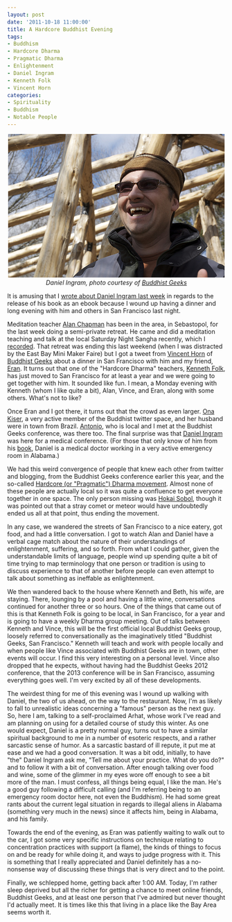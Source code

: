 ```yaml
--- 
layout: post
date: '2011-10-18 11:00:00'
title: A Hardcore Buddhist Evening
tags: 
- Buddhism
- Hardcore Dharma
- Pragmatic Dharma
- Enlightenment
- Daniel Ingram
- Kenneth Folk
- Vincent Horn
categories:
- Spirituality
- Buddhism
- Notable People
---
```

<p style="text-align: center"><img src="/images/daniel-ingram.jpg" width="500" height="331" alt="Daniel Ingram"></a><br><em>Daniel Ingram, photo courtesy of <a href="http://www.buddhistgeeks.com/2009/05/bg-119-the-dharma-overground/">Buddhist Geeks</a></em></p>

It is amusing that I [wrote about Daniel Ingram last week](http://openbuddha.com/2011/10/14/Mastering-the-Core-Teachings-of-the-Buddha-out-as-ebook/) in regards to the release of his book as an ebook because I wound up having a dinner and long evening with him and others in San Francisco last night. 

Meditation teacher [Alan Chapman](http://alanchapman.me) has been in the area, in Sebastopol, for the last week doing a semi-private retreat. He came and did a meditation teaching and talk at the local Saturday Night Sangha recently, which I [recorded](http://openbuddha.com/2011/10/09/Alan-Chapman-Talk-in-Berkeley/). That retreat was ending this last weekend (when I was distracted by the East Bay Mini Maker Faire) but I got a tweet from [Vincent Horn](http://www.vincenthorn.com)
of [Buddhist Geeks](http://www.buddhistgeeks.com) about a dinner in San Francisco with him and my friend, [Eran](twitter.com/eran). It turns out that one of the "Hardcore Dharma" teachers, [Kenneth Folk](http://kennethfolkdharma.com), has just moved to San Francisco for at least a year and we were going to get together with him. It sounded like fun. I mean, a Monday evening with Kenneth (whom I like quite a bit), Alan, Vince, and Eran, along with some others. What's not to like?

Once Eran and I got there, it turns out that the crowd as even larger. [Ona Kiser](http://twitter.com/onakiser), a very active member of the Buddhist twitter space, and her husband were in town from Brazil. [Antonio](http://twitter.com/postreptilian), who is local and I met at the Buddhist Geeks conference, was there too. The final surprise was that [Daniel Ingram](http://www.interactivebuddha.com) was here for a medical conference. (For those that only know of him from his [book](http://www.interactivebuddha.com/mctb.shtml), Daniel is a medical doctor working in a very active emergency room in Alabama.)

We had this weird convergence of people that knew each other from twitter and blogging, from the Buddhist Geeks conference earlier this year, and the so-called [Hardcore (or "Pragmatic") Dharma movement](http://thehamiltonproject.blogspot.com/2011/04/pragmatic-dharma-on-rise.html). Almost none of these people are actually local so it was quite a confluence to get everyone together in one space. The only person missing was [Hokai Sobol](http://www.hokai.info), though it was pointed out that a stray comet or meteor would have undoubtedly ended us all at that point, thus ending the movement.

In any case, we wandered the streets of San Francisco to a nice eatery, got food, and had a little conversation. I got to watch Alan and Daniel have a verbal cage match about the nature of their understandings of enlightenment, suffering, and so forth. From what I could gather, given the understandable limits of language, people wind up spending quite a bit of time trying to map terminology that one person or tradition is using to discuss experience to that of another before people can even attempt to talk about something as ineffable as enlightenment. 

We then wandered back to the house where Kenneth and Beth, his wife, are staying. There, lounging by a pool and having a little wine, conversations continued for another three or so hours. One of the things that came out of this is that Kenneth Folk is going to be local, in San Francisco, for a year and is going to have a weekly Dharma group meeting. Out of talks between Kenneth and Vince, this will be the first official local Buddhist Geeks group, loosely referred to conversationally as the imaginatively titled "Buddhist Geeks, San Francisco." Kenneth will teach and work with people locally and when people like Vince associated with Buddhist Geeks are in town, other events will occur. I find this very interesting on a personal level. Vince also dropped that he expects, without having had the Buddhist Geeks 2012 conference, that the 2013 conference will be in San Francisco, assuming everything goes well. I'm very excited by all of these developments.

The weirdest thing for me of this evening was I wound up walking with Daniel, the two of us ahead, on the way to the restaurant. Now, I'm as likely to fall to unrealistic ideas concerning a "famous" person as the next guy. So, here I am, talking to a self-proclaimed Arhat, whose work I've read and am planning on using for a detailed course of study this winter. As one would expect, Daniel is a pretty normal guy, turns out to have a similar spiritual background to me in a number of esoteric respects, and a rather sarcastic sense of humor. As a sarcastic bastard of ill repute, it put me at ease and we had a good conversation. It was a bit odd, initially, to have "the" Daniel Ingram ask me, "Tell me about your practice. What do you do?" and to follow it with a bit of conversation. After enough talking over food and wine, some of the glimmer in my eyes wore off enough to see a bit more of the man. I must confess, all things being equal, I like the man. He's a good guy following a difficult calling (and I'm referring being to an emergency room doctor here, not even the Buddhism). He had some great rants about the current legal situation in regards to illegal aliens in Alabama (something very much in the news) since it affects him, being in Alabama, and his family. 

Towards the end of the evening, as Eran was patiently waiting to walk out to the car, I got some very specific instructions on technique relating to concentration practices with support (a flame), the kinds of things to focus on and be ready for while doing it, and ways to judge progress with it. This is something that I really appreciated and Daniel definitely has a no-nonsense way of discussing these things that is very direct and to the point. 

Finally, we schlepped home, getting back after 1:00 AM. Today, I'm rather sleep deprived but all the richer for getting a chance to meet online friends, Buddhist Geeks, and at least one person that I've admired but never thought I'd actually meet. It is times like this that living in a place like the Bay Area seems worth it.